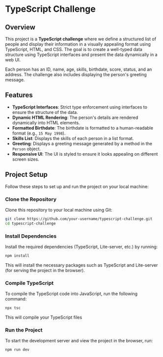 # TypeScript Challenge

## Overview

This project is a **TypeScript challenge** where we define a structured list of people and display their information in a visually appealing format using TypeScript, HTML, and CSS. The goal is to create a well-typed data structure using TypeScript interfaces and present the data dynamically in a web UI.

Each person has an ID, name, age, skills, birthdate, score, status, and an address. The challenge also includes displaying the person's greeting message.

## Features

- **TypeScript Interfaces**: Strict type enforcement using interfaces to ensure the structure of the data.
- **Dynamic HTML Rendering**: The person's details are rendered dynamically into HTML elements.
- **Formatted Birthdate**: The birthdate is formatted to a human-readable format (e.g., `15 May 1998`).
- **Skills List**: Displays the skills of each person in a list format.
- **Greeting**: Displays a greeting message generated by a method in the `Person` object.
- **Responsive UI**: The UI is styled to ensure it looks appealing on different screen sizes.

## Project Setup

Follow these steps to set up and run the project on your local machine:

### Clone the Repository

Clone this repository to your local machine using Git:

```bash
git clone https://github.com/your-username/typescript-challenge.git
cd typescript-challenge
```

### Install Dependencies ###
Install the required dependencies (TypeScript, Lite-server, etc.) by running:

```bash
npm install
```
This will install the necessary packages such as TypeScript and Lite-server (for serving the project in the browser).

### Compile TypeScript
To compile the TypeScript code into JavaScript, run the following command:

```bash
npx tsc
```
This will compile your TypeScript files


### Run the Project
To start the development server and view the project in the browser, run:

```bash
npm run dev
```
